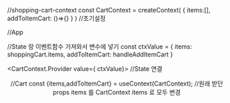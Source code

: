 //shopping-cart-context
const  CartContext = createContext(
{
items:[],
addToItemCart: ()=>{}
}
) //초기설정

//App

//State 랑 이벤트함수 가져와서 변수에 넣기
const ctxValue = {
items: shoppingCart.items,
addToItemCart: handleAddItemCart
}


<CartContext.Provider value={ ctxValue}> //State 연결
  <Header/>
  <Shop/>
</CartContext.Provider >


//Cart
  const {items,addToItemCart} = useContext(CartContext); //원래 받던 props items 를 CartContext items 로 모두 변경
